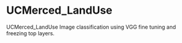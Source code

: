 # UCMerced_LandUse
UCMerced_LandUse Image classification using VGG fine tuning and freezing top layers.
